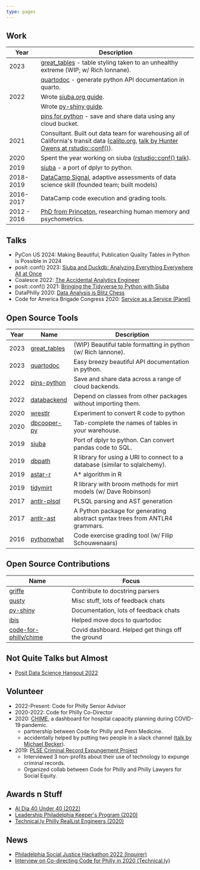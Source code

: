 ```yaml
---
type: pages
---
```


## Work

| Year | Description |
|------|-------------|
| 2023 | [great_tables](https://github.com/posit-dev/great-tables) - table styling taken to an unhealthy extreme (WIP; w/ Rich Ionnane). |
|  | [quartodoc](https://github.com/machow/quartodoc) - generate python API documentation in quarto. |
| 2022 | Wrote [siuba.org guide](https://siuba.org/guide). |
| | Wrote [py-shiny guide](https://shiny.posit.co/py/docs/overview.html). |
|  | [pins for python](https://github.com/rstudio/pins-python) - save and share data using any cloud bucket. |
| 2021 | Consultant. Built out data team for warehousing all of California's transit data ([calitp.org](https://www.calitp.org/), [talk by Hunter Owens at rstudio::conf()](https://youtu.be/MD5sKupHsTQ?si=boih1JeAbKl_rd64)). |
| 2020 | Spent the year working on siuba ([rstudio::conf() talk](https://youtu.be/w4Mi0u4urbQ?si=uPMdPAC8IwH9tOWL)). |
| 2019 | [siuba](https://github.com/machow/siuba) - a port of dplyr to python. |
| 2018-2019 | [DataCamp Signal](https://www.datacamp.com/signal), adaptive assessments of data science skill (founded team; built models) |
| 2016-2017 | DataCamp code execution and grading tools. |
| 2012 - 2016 | [PhD from Princeton](https://scholar.google.com/citations?hl=en&user=vF9_I2QAAAAJ), researching human memory and psychometrics. |

## Talks

* PyCon US 2024: Making Beautiful, Publication Quality Tables in Python is Possible in 2024
* posit::conf() 2023: [Siuba and Duckdb: Analyzing Everything Everywhere All at Once](https://youtu.be/j4B7ui5f5Xo?si=nGx5wdC1aGI6of4U)
* Coalesce 2022: [The Accidental Analytics Engineer](https://www.youtube.com/live/EYdb1x1cO9U?si=iGo3NdVL1HdtQdiM)
* posit::conf() 2021: [Bringing the Tidyverse to Python with Siuba](https://youtu.be/w4Mi0u4urbQ?si=px11w6C2_VrCXUtb)
* DataPhilly 2020: [Data Analysis is Blitz Chess](https://youtu.be/3CgIeGksSvg?si=XL68V84c_lGMyyvn)
* Code for America Brigade Congress 2020: [Service as a Service (Panel)](https://youtu.be/xtek3pzZPtU?t=1984)


## Open Source Tools

| Year | Name        | Description |
|------|-------------|-------------|
| 2023 | [great_tables](https://github.com/posit-dev/great-tables) | (WIP) Beautiful table formatting in python (w/ Rich Iannone). |
| 2023 | [quartodoc](https://github.com/machow/quartodoc) | Easy breezy beautiful API documentation in python. |
| 2022 | [pins-python](https://github.com/rstudio/pins-python) | Save and share data across a range of cloud backends. |
| 2022 | [databackend](https://github.com/machow/databackend) | Depend on classes from other packages without importing them. |
| 2020 | [wrestlr](https://github.com/machow/wrestlr) | Experiment to convert R code to python |
| 2020 | [dbcooper-py](https://github.com/machow/dbcooper-py) | Tab-complete the names of tables in your warehouse. |
| 2019 | [siuba](https://github.com/machow/siuba) | Port of dplyr to python. Can convert pandas code to SQL. |
| 2019 | [dbpath](https://github.com/machow/dbpath) | R library for using a URI to connect to a database (similar to sqlalchemy). |
| 2019 | [astar-r](https://github.com/machow/astar-r) | A* algorithm in R |
| 2019 | [tidymirt](https://github.com/datacamp/tidymirt) | R library with broom methods for mirt models (w/ Dave Robinson) |
| 2017 | [antlr-plsql](https://github.com/datacamp/antlr-plsql) | PLSQL parsing and AST generation |
| 2017 | [antlr-ast](https://github.com/datacamp/antlr-ast)   | A Python package for generating abstract syntax trees from ANTLR4 grammars. |
| 2016 | [pythonwhat](https://github.com/datacamp/pythonwhat)   | Code exercise grading tool (w/ Filip Schouwenaars) |

## Open Source Contributions

| Name | Focus |
| ---- | ---- |
| [griffe](https://github.com/mkdocstrings/griffe) | Contribute to docstring parsers | 
| [gusty](https://github.com/pipeline-tools/gusty) | Misc stuff, lots of feedback chats |
| [py-shiny](https://github.com/rstudio/py-shiny) | Documentation, lots of feedback chats |
| [ibis](https://github.com/ibis-project/ibis) | Helped move docs to quartodoc |
| [code-for-philly/chime](https://github.com/CodeForPhilly/chime) | Covid dashboard. Helped get things off the ground |

## Not Quite Talks but Almost

* [Posit Data Science Hangout 2022](https://www.youtube.com/watch?v=KubOBhiRfIY&ab_channel=PositPBC)

## Volunteer


* 2022-Present: Code for Philly Senior Advisor
* 2020-2022: Code for Philly Co-Director
* 2020: [CHIME](https://github.com/CodeForPhilly/chime), a dashboard for hospital capacity planning during COVID-19 pandemic.
  - partnership between Code for Philly and Penn Medicine.
  - accidentally helped by putting two people in a slack channel ([talk by Michael Becker](https://youtu.be/n-CI5DeQZCY?si=w_2Ck19vqvRrnb1G&t=1530)).
* 2019: [PLSE Criminal Record Expungement Project](https://codeforphilly.org/projects/philadelphia_lawyers_for_social_equity_-_record_expungement)
  - Interviewed 3 non-profits about their use of technology to expunge criminal records.
  - Organized collab between Code for Philly and Philly Lawyers for Social Equity.


## Awards n Stuff

* [Al Dia 40 Under 40 (2022)](https://www.aldianews.com/en/leadership/advocacy/al-dia-40u40-michael-chow)
* [Leadership Philadelphia Keeper's Program (2020)](https://generocity.org/philly/2020/10/27/leadership-philadelphias-2020-2021-keepers-cohort/)
* [Technical.ly Philly RealList Engineers (2020)](https://technical.ly/software-development/reallist-engineers-2020-influential-technologists-philadelphia/)

## News

* [Philadelphia Social Justice Hackathon 2022 (Inquirer)](https://www.inquirer.com/news/philadelphia-social-justice-hackathon-coding-law-school-drexel-temple-villanova-penn-20221028.html)
* [Interview on Co-directing Code for Philly in 2020 (Technical.ly)](https://technical.ly/civic-news/code-for-philly-2020-shifts/)
